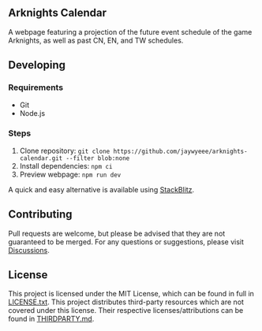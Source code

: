## Arknights Calendar
A webpage featuring a projection of the future event schedule of the game Arknights, as well as past CN, EN, and TW schedules.

## Developing
### Requirements
* Git
* Node.js

### Steps
1. Clone repository: `git clone https://github.com/jaywyeee/arknights-calendar.git --filter blob:none`
2. Install dependencies: `npm ci`
3. Preview webpage: `npm run dev`

A quick and easy alternative is available using [StackBlitz](https://stackblitz.com/github/jaywyeee/arknights-calendar).

## Contributing
Pull requests are welcome, but please be advised that they are not guaranteed to be merged. For any questions or suggestions, please visit [Discussions](https://github.com/jaywyeee/arknights-calendar/discussions).

## License
This project is licensed under the MIT License, which can be found in full in [LICENSE.txt](LICENSE.txt). This project distributes third-party resources which are not covered under this license. Their respective licenses/attributions can be found in [THIRDPARTY.md](THIRDPARTY.md).
